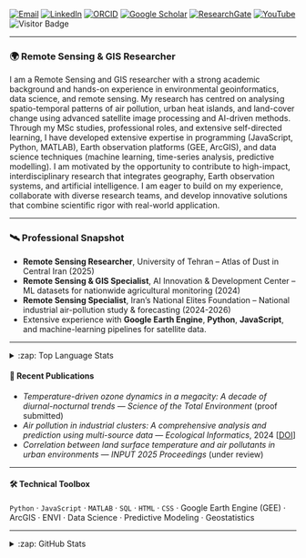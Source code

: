 [![Email](https://img.shields.io/badge/Email-nakhjiri.armin%40gmail.com-D14836?style=flat&logo=gmail&logoColor=white)](mailto:nakhjiri.armin@gmail.com) 
[![LinkedIn](https://img.shields.io/badge/LinkedIn-0077B5?style=plastic&logo=linkedin&logoColor=white)](https://www.linkedin.com/in/arminnakhjiri) 
[![ORCID](https://img.shields.io/badge/ORCID-A6CE39?style=flat&logo=orcid&logoColor=white)](https://orcid.org/0009-0005-3731-3937) 
[![Google Scholar](https://img.shields.io/badge/Google%20Scholar-4285F4?style=flat&logo=google-scholar&logoColor=white)](https://scholar.google.com/citations?user=AcIqviQAAAAJ) 
[![ResearchGate](https://img.shields.io/badge/ResearchGate-00CCBB?style=flat&logo=researchgate&logoColor=white)](https://www.researchgate.net/profile/Armin-Nakhjiri) 
[![YouTube](https://img.shields.io/badge/YouTube-FF0000?style=flat&logo=youtube&logoColor=white)](https://www.youtube.com/@arminnakhjiri) 
![Visitor Badge](https://visitor-badge.laobi.icu/badge?page_id=arminnakhjiri.arminnakhjiri) 

---

### 🌍 Remote Sensing & GIS Researcher

I am a Remote Sensing and GIS researcher with a strong academic background and hands-on experience in environmental geoinformatics, data science, and remote sensing. My research has centred on analysing spatio-temporal patterns of air pollution, urban heat islands, and land-cover change using advanced satellite image processing and AI-driven methods. Through my MSc studies, professional roles, and extensive self-directed learning, I have developed extensive expertise in programming (JavaScript, Python, MATLAB), Earth observation platforms (GEE, ArcGIS), and data science techniques (machine learning, time-series analysis, predictive modelling). I am motivated by the opportunity to contribute to high-impact, interdisciplinary research that integrates geography, Earth observation systems, and artificial intelligence. I am eager to build on my experience, collaborate with diverse research teams, and develop innovative solutions that combine scientific rigor with real-world application.

---

### 🛰️ Professional Snapshot
* **Remote Sensing Researcher**, University of Tehran – Atlas of Dust in Central Iran (2025)  
* **Remote Sensing & GIS Specialist**, AI Innovation & Development Center – ML datasets for nationwide agricultural monitoring (2024)  
* **Remote Sensing Specialist**, Iran’s National Elites Foundation – National industrial air-pollution study & forecasting (2024-2026)  
* Extensive experience with **Google Earth Engine**, **Python**, **JavaScript**, and machine-learning pipelines for satellite data.

---

<details>
  <summary>:zap: Top Language Stats</summary>
  
  <img align="center" alt="Armin Nakhjiri's Top Language Stats" src="https://github-readme-stats.vercel.app/api/top-langs/?username=arminnakhjiri&layout=compact" />
</details>

#### 📄 Recent Publications
* *Temperature-driven ozone dynamics in a megacity: A decade of diurnal-nocturnal trends* — *Science of the Total Environment* (proof submitted)  
* *Air pollution in industrial clusters: A comprehensive analysis and prediction using multi-source data* — *Ecological Informatics*, 2024 [[DOI](https://doi.org/10.1016/j.ecoinf.2024.102504)]  
* *Correlation between land surface temperature and air pollutants in urban environments* — *INPUT 2025 Proceedings* (under review)

---

#### 🛠️ Technical Toolbox
`Python` · `JavaScript` · `MATLAB` · `SQL` · `HTML` · `CSS` · Google Earth Engine (GEE) · ArcGIS · ENVI · Data Science · Predictive Modeling · Geostatistics

---

<details>
  <summary>:zap: GitHub Stats</summary>

  <img align="left" alt="Armin Nakhjiri's GitHub Stats" src="https://github-readme-stats.vercel.app/api?username=arminnakhjiri&show_icons=true&theme=dark&count_private=true" />
</details>


